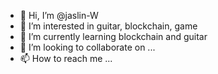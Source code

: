 - 👋 Hi, I’m @jaslin-W
- 👀 I’m interested in guitar, blockchain, game
- 🌱 I’m currently learning blockchain and guitar
- 💞️ I’m looking to collaborate on ...
- 📫 How to reach me ...

<!---
jaslin-W/jaslin-W is a ✨ special ✨ repository because its `README.md` (this file) appears on your GitHub profile.
You can click the Preview link to take a look at your changes.
--->
